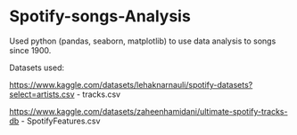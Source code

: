 # Spotify-songs-Analysis
Used python (pandas, seaborn, matplotlib) to use data analysis to songs since 1900.

Datasets used:

https://www.kaggle.com/datasets/lehaknarnauli/spotify-datasets?select=artists.csv - tracks.csv

https://www.kaggle.com/datasets/zaheenhamidani/ultimate-spotify-tracks-db - SpotifyFeatures.csv
